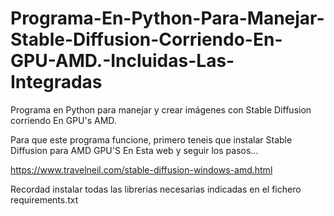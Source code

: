 # Programa-En-Python-Para-Manejar-Stable-Diffusion-Corriendo-En-GPU-AMD.-Incluidas-Las-Integradas

Programa en Python para manejar y crear imágenes con Stable Diffusion corriendo En GPU's AMD.

Para que este programa funcione, primero teneis que instalar Stable Diffusion para AMD GPU'S En Esta web y seguir los pasos...

https://www.travelneil.com/stable-diffusion-windows-amd.html

Recordad instalar todas las librerias necesarias indicadas en el fichero requirements.txt
